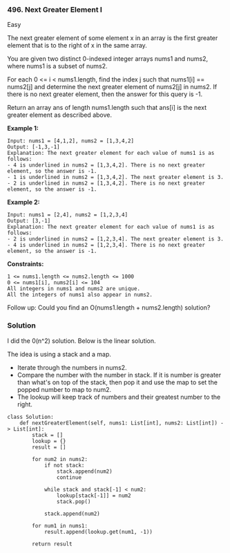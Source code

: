 ### 496. Next Greater Element I
Easy

The next greater element of some element x in an array is the first greater element that is to the right of x in the same array.

You are given two distinct 0-indexed integer arrays nums1 and nums2, where nums1 is a subset of nums2.

For each 0 <= i < nums1.length, find the index j such that nums1[i] == nums2[j] and determine the next greater element of nums2[j] in nums2. If there is no next greater element, then the answer for this query is -1.

Return an array ans of length nums1.length such that ans[i] is the next greater element as described above.
 

**Example 1:**
```
Input: nums1 = [4,1,2], nums2 = [1,3,4,2]
Output: [-1,3,-1]
Explanation: The next greater element for each value of nums1 is as follows:
- 4 is underlined in nums2 = [1,3,4,2]. There is no next greater element, so the answer is -1.
- 1 is underlined in nums2 = [1,3,4,2]. The next greater element is 3.
- 2 is underlined in nums2 = [1,3,4,2]. There is no next greater element, so the answer is -1.
```

**Example 2:**
```
Input: nums1 = [2,4], nums2 = [1,2,3,4]
Output: [3,-1]
Explanation: The next greater element for each value of nums1 is as follows:
- 2 is underlined in nums2 = [1,2,3,4]. The next greater element is 3.
- 4 is underlined in nums2 = [1,2,3,4]. There is no next greater element, so the answer is -1.
``` 

**Constraints:**
```
1 <= nums1.length <= nums2.length <= 1000
0 <= nums1[i], nums2[i] <= 104
All integers in nums1 and nums2 are unique.
All the integers of nums1 also appear in nums2.
``` 

Follow up: Could you find an O(nums1.length + nums2.length) solution?

### Solution
I did the 0(n^2) solution. Below is the linear solution.

The idea is using a stack and a map.
- Iterate through the numbers in nums2.
- Compare the number with the number in stack. If it is number is greater than what's on top of the stack, then pop it and use the map to set the popped number to map to num2.
- The lookup will keep track of numbers and their greatest number to the right.
```
class Solution:
    def nextGreaterElement(self, nums1: List[int], nums2: List[int]) -> List[int]:
        stack = []
        lookup = {}
        result = []
        
        for num2 in nums2:
            if not stack:
                stack.append(num2)
                continue
            
            while stack and stack[-1] < num2:
                lookup[stack[-1]] = num2
                stack.pop()
                
            stack.append(num2)
        
        for num1 in nums1:
            result.append(lookup.get(num1, -1))
        
        return result
                
```
